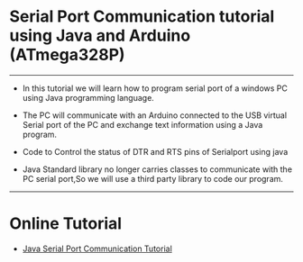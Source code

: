 # Serial Port Communication tutorial using Java and Arduino (ATmega328P)
---------------------------------------------------------------------------------------------------------------------

- In this tutorial we will learn how to program serial port of a windows PC using Java programming language.

- The PC will communicate with an Arduino connected to the USB virtual Serial port of the PC and exchange text information using a Java program.

- Code to Control the status of DTR and RTS pins of Serialport using java

- Java Standard library no longer carries classes to communicate with the PC serial port,So we will use a third party library to code our program.

---------------------------------------------------------------------------------------------------------------------

# Online Tutorial
 
- [Java Serial Port Communication Tutorial](https://www.xanthium.in/cross-platform-serial-port-programming-tutorial-java-jdk-arduino-embedded-system-tutorial)

